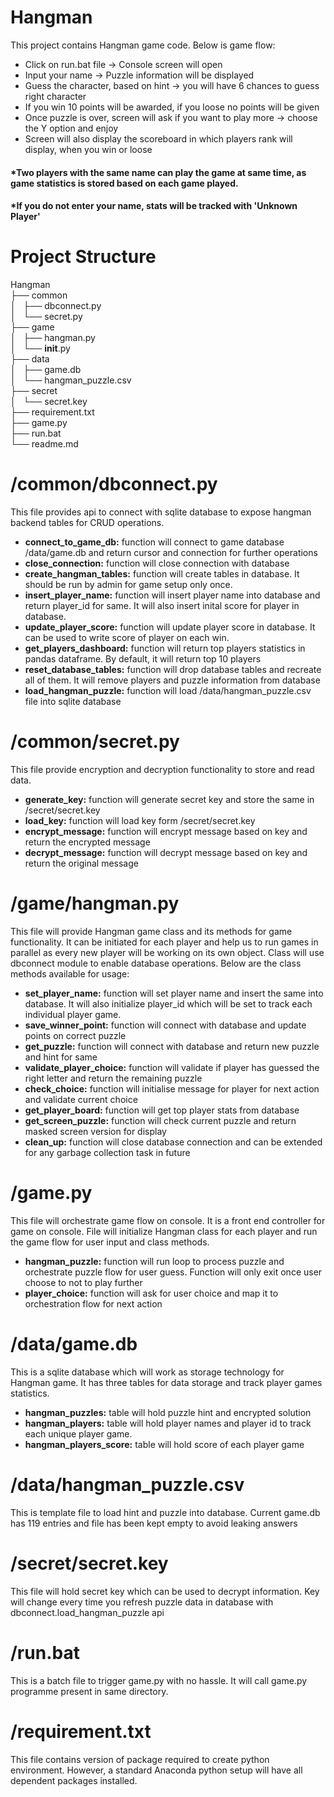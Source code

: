 # Hangman
This project contains Hangman game code. Below is game flow:
- Click on run.bat file -> Console screen will open
- Input your name -> Puzzle information will be displayed
- Guess the character, based on hint -> you will have 6 chances to guess right character
- If you win 10 points will be awarded, if you loose no points will be given
- Once puzzle is over, screen will ask if you want to play more -> choose the Y option and enjoy
- Screen will also display the scoreboard in which players rank will display, when you win or loose

#### *Two players with the same name can play the game at same time, as game statistics is stored based on each game played. 
#### *If you do not enter your name, stats will be tracked with 'Unknown Player'

# Project Structure
Hangman<br>
   ├── common<br>
   │   ├── dbconnect.py<br>
   │   └── secret.py<br>
   ├── game<br>
   │   ├── hangman.py<br>
   │   └── __init__.py<br>
   ├── data<br>
   │   ├── game.db<br>
   │   └── hangman_puzzle.csv<br>
   ├── secret<br>
   │   └── secret.key<br>
   ├── requirement.txt<br>
   ├── game.py<br>
   ├── run.bat<br>
   └── readme.md<br>
   
 # /common/dbconnect.py
 This file provides api to connect with sqlite database to expose hangman backend tables for CRUD operations.
 - <b>connect_to_game_db:</b> function will connect to game database /data/game.db and return cursor and connection for further operations
 - <b>close_connection:</b> function will close connection with database
 - <b>create_hangman_tables:</b> function will create tables in database. It should be run by admin for game setup only once.
 - <b>insert_player_name:</b> function will insert player name into database and return player_id for same. It will also insert inital score for player in database.
 - <b>update_player_score:</b> function will update player score in database. It can be used to write score of player on each win.
 - <b>get_players_dashboard:</b> function will return top players statistics in pandas dataframe. By default, it will return top 10 players
 - <b>reset_database_tables:</b> function will drop database tables and recreate all of them. It will remove players and puzzle information from database
 - <b>load_hangman_puzzle:</b> function will load /data/hangman_puzzle.csv file into sqlite database
 
 # /common/secret.py
 This file provide encryption and decryption functionality to store and read data.
 - <b>generate_key:</b> function will generate secret key and store the same in /secret/secret.key
 - <b>load_key:</b> function will load key form /secret/secret.key
 - <b>encrypt_message:</b> function will encrypt message based on key and return the encrypted message
 - <b>decrypt_message:</b> function will decrypt message based on key and return the original message
 
 # /game/hangman.py
 This file will provide Hangman game class and its methods for game functionality. It can be initiated for each player and help us to run games in parallel as every new player will be working on its own object.
 Class will use dbconnect module to enable database operations. Below are the class methods available for usage:
 - <b>set_player_name:</b> function will set player name and insert the same into database. It will also initialize player_id which will be set to track each individual player game.
 - <b>__save_winner_point__:</b> function will connect with database and update points on correct puzzle
 - <b>get_puzzle:</b> function will connect with database and return new puzzle and hint for same
 - <b>__validate_player_choice__:</b> function will validate if player has guessed the right letter and return the remaining puzzle 
 - <b>check_choice:</b> function will initialise message for player for next action and validate current choice
 - <b>get_player_board:</b> function will get top player stats from database
 - <b>__get_screen_puzzle__:</b> function will check current puzzle and return masked screen version for display
 - <b>clean_up:</b> function will close database connection and can be extended for any garbage collection task in future
 
 # /game.py
 This file will orchestrate game flow on console. It is a front end controller for game on console. 
 File will initialize Hangman class for each player and run the game flow for user input and class methods.
 - <b>hangman_puzzle:</b> function will run loop to process puzzle and orchestrate puzzle flow for user guess. Function will only exit once user choose to not to play further
 - <b>player_choice:</b> function will ask for user choice and map it to orchestration flow for next action
 
 # /data/game.db
 This is a sqlite database which will work as storage technology for Hangman game. It has three tables for data storage and track player games statistics.
 - <b>hangman_puzzles:</b> table will hold puzzle hint and encrypted solution
 - <b>hangman_players:</b> table will hold player names and player id to track each unique player game.
 - <b>hangman_players_score:</b> table will hold score of each player game
 
 # /data/hangman_puzzle.csv
 This is template file to load hint and puzzle into database. Current game.db has 119 entries and file has been kept empty to avoid leaking answers
 
 # /secret/secret.key
 This file will hold secret key which can be used to decrypt information. Key will change every time you refresh puzzle data in database with dbconnect.load_hangman_puzzle api

# /run.bat
This is a batch file to trigger game.py with no hassle. It will call game.py programme present in same directory.

# /requirement.txt
This file contains version of package required to create python environment. However, a standard Anaconda python setup will have all dependent packages installed.
 
